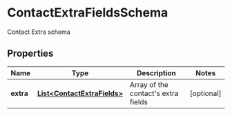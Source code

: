 

# ContactExtraFieldsSchema

Contact Extra schema

## Properties

| Name | Type | Description | Notes |
|------------ | ------------- | ------------- | -------------|
|**extra** | [**List&lt;ContactExtraFields&gt;**](ContactExtraFields.md) | Array of the contact&#39;s extra fields |  [optional] |




